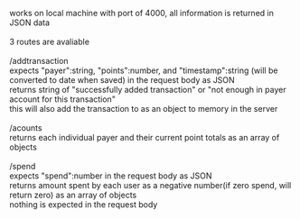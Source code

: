 works on local machine with port of 4000, all information is returned in JSON data
</br>
</br>
3 routes are avaliable
</br>
</br>
/addtransaction
</br>
expects "payer":string, "points":number, and "timestamp":string (will be converted to date when saved) in the request body as JSON
</br>
returns string of "successfully added transaction" or "not enough in payer account for this transaction"
</br>
this will also add the transaction to as an object to memory in the server
</br>
</br>
/acounts
</br>
returns each individual payer and their current point totals as an array of objects
</br>
</br>
/spend
</br>
expects "spend":number in the request body as JSON
</br>
returns amount spent by each user as a negative number(if zero spend, will return zero) as an array of objects
</br>
nothing is expected in the request body

